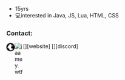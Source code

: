- 15yrs
- 💻interested in Java, JS, Lua, HTML, CSS

### Contact:
[<img align="left" alt="jaamey.wtf" width="22px" src="https://raw.githubusercontent.com/iconic/open-iconic/master/svg/globe.svg" />][website]
[<img align="left" alt="jaamey.wtf" width="22px" src="https://raw.githubusercontent.com/iconic/open-iconic/master/svg/discord.svg" />][discord]

<br/>
